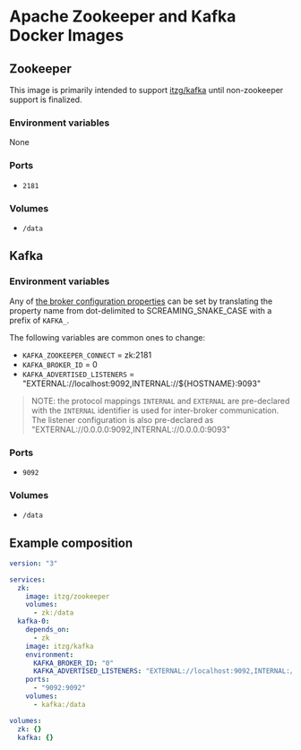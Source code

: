 
# Apache Zookeeper and Kafka Docker Images

## Zookeeper

This image is primarily intended to support [itzg/kafka](https://hub.docker.com/r/itzg/kafka) until non-zookeeper support is finalized.

### Environment variables

None

### Ports

- `2181`

### Volumes

- `/data`

## Kafka

### Environment variables

Any of [the broker configuration properties](https://kafka.apache.org/documentation/#brokerconfigs) can be set by translating the property name from dot-delimited to SCREAMING_SNAKE_CASE with a prefix of `KAFKA_`.

The following variables are common ones to change:

- `KAFKA_ZOOKEEPER_CONNECT` = zk:2181
- `KAFKA_BROKER_ID` = 0
- `KAFKA_ADVERTISED_LISTENERS` = "EXTERNAL://localhost:9092,INTERNAL://${HOSTNAME}:9093"

> NOTE: the protocol mappings `INTERNAL` and `EXTERNAL` are pre-declared with the `INTERNAL` identifier is used for inter-broker communication. The listener configuration is also pre-declared as "EXTERNAL://0.0.0.0:9092,INTERNAL://0.0.0.0:9093"

### Ports

- `9092`

### Volumes

- `/data`

## Example composition

```yaml
version: "3"

services:
  zk:
    image: itzg/zookeeper
    volumes:
      - zk:/data
  kafka-0:
    depends_on:
      - zk
    image: itzg/kafka
    environment:
      KAFKA_BROKER_ID: "0"
      KAFKA_ADVERTISED_LISTENERS: "EXTERNAL://localhost:9092,INTERNAL://kafka-0:9093"
    ports:
      - "9092:9092"
    volumes:
      - kafka:/data

volumes:
  zk: {}
  kafka: {}
```
